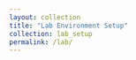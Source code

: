 ```yaml
---
layout: collection
title: "Lab Environment Setup"
collection: lab_setup
permalink: /lab/
---
```

<!-- This page will automatically list all documents in the _lab_setup collection -->
